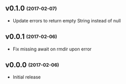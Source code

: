 ## v0.1.0 <sub><sup>(2017-02-07)</sup></sub>
* Update errors to return empty String instead of null

## v0.0.1 <sub><sup>(2017-02-06)</sup></sub>
* Fix missing await on rmdir upon error

## v0.0.0 <sub><sup>(2017-02-06)</sup></sub>
* Initial release
